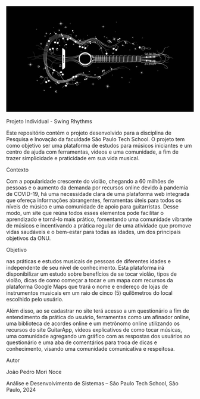 <img src="./public/assets/about3.jpg" width="600px">

Projeto Individual - Swing Rhythms

Este repositório contém o projeto desenvolvido para a disciplina de Pesquisa e Inovação da faculdade São Paulo Tech School. O projeto tem como objetivo ser uma plataforma de estudos para músicos iniciantes e um centro de ajuda com ferramentas, vídeos e uma comunidade, a fim de trazer simplicidade e praticidade em sua vida musical.


Contexto

Com a popularidade crescente do violão, chegando a 60 milhões de pessoas e o aumento da demanda por recursos online devido à pandemia de COVID-19, há uma necessidade clara de uma plataforma web integrada que ofereça informações abrangentes, ferramentas úteis para todos os níveis de músico e uma comunidade de apoio para guitarristas. Desse modo, um site que reúna todos esses elementos pode facilitar o aprendizado e torná-lo mais prático, fomentando uma comunidade vibrante de músicos e incentivando a prática regular de uma atividade que promove vidas saudáveis e o bem-estar para todas as idades, um dos principais objetivos da ONU.

Objetivo

nas práticas e estudos musicais de pessoas de diferentes idades e independente de seu nível de conhecimento. Esta plataforma irá disponibilizar um estudo sobre benefícios de se tocar violão, tipos de violão, dicas de como começar a tocar e um mapa com recursos da plataforma Google Maps que trará o nome e endereço de lojas de instrumentos musicais em um raio de cinco (5) quilômetros do local escolhido pelo usuário.

Além disso, ao se cadastrar no site terá acesso a um questionário a fim de entendimento da prática do usuário, ferramentas como um afinador online, uma biblioteca de acordes online e um metrônomo online utilizando os recursos do site GuitarApp, vídeos explicativos de como tocar músicas, uma comunidade agregando um gráfico com as respostas dos usuários ao questionário e uma aba de comentários para troca de dicas e conhecimento, visando uma comunidade comunicativa e respeitosa.


Autor

João Pedro Mori Noce

Análise e Desenvolvimento de Sistemas – São Paulo Tech School, São Paulo, 2024